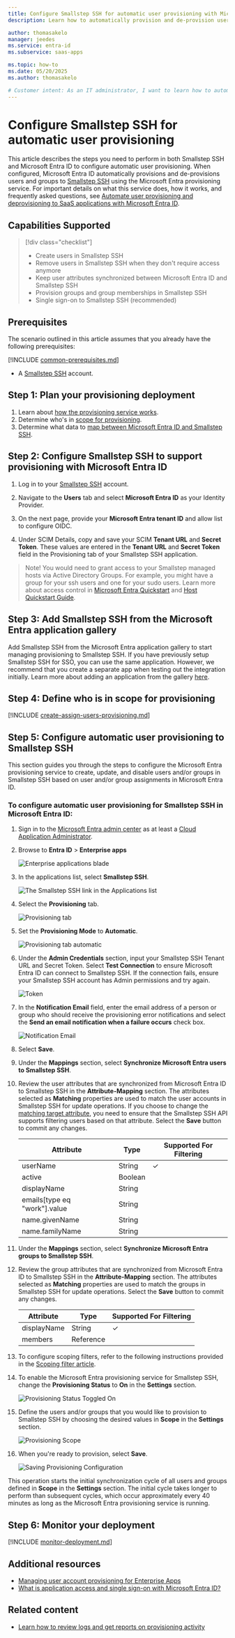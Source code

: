 ```yaml
---
title: Configure Smallstep SSH for automatic user provisioning with Microsoft Entra ID
description: Learn how to automatically provision and de-provision user accounts from Microsoft Entra ID to Smallstep SSH.

author: thomasakelo
manager: jeedes
ms.service: entra-id
ms.subservice: saas-apps

ms.topic: how-to
ms.date: 05/20/2025
ms.author: thomasakelo

# Customer intent: As an IT administrator, I want to learn how to automatically provision and deprovision user accounts from Microsoft Entra ID to Smallstep SSH so that I can streamline the user management process and ensure that users have the appropriate access to Smallstep SSH.
---
```


# Configure Smallstep SSH for automatic user provisioning

This article describes the steps you need to perform in both Smallstep SSH and Microsoft Entra ID to configure automatic user provisioning. When configured, Microsoft Entra ID automatically provisions and de-provisions users and groups to [Smallstep SSH](https://smallstep.com) using the Microsoft Entra provisioning service. For important details on what this service does, how it works, and frequently asked questions, see [Automate user provisioning and deprovisioning to SaaS applications with Microsoft Entra ID](~/identity/app-provisioning/user-provisioning.md). 


## Capabilities Supported
> [!div class="checklist"]
> * Create users in Smallstep SSH
> * Remove users in Smallstep SSH when they don't require access anymore
> * Keep user attributes synchronized between Microsoft Entra ID and Smallstep SSH
> * Provision groups and group memberships in Smallstep SSH
> * Single sign-on to Smallstep SSH (recommended)

## Prerequisites

The scenario outlined in this article assumes that you already have the following prerequisites:

[!INCLUDE [common-prerequisites.md](~/identity/saas-apps/includes/common-prerequisites.md)]
* A [Smallstep SSH](https://smallstep.com/sso-ssh/) account.

## Step 1: Plan your provisioning deployment
1. Learn about [how the provisioning service works](~/identity/app-provisioning/user-provisioning.md).
2. Determine who's in [scope for provisioning](~/identity/app-provisioning/define-conditional-rules-for-provisioning-user-accounts.md).
3. Determine what data to [map between Microsoft Entra ID and Smallstep SSH](~/identity/app-provisioning/customize-application-attributes.md). 

<a name='step-2-configure-smallstep-ssh-to-support-provisioning-with-azure-ad'></a>

## Step 2: Configure Smallstep SSH to support provisioning with Microsoft Entra ID

1. Log in to your [Smallstep SSH](https://smallstep.com/sso-ssh/) account.

2. Navigate to the **Users** tab and select **Microsoft Entra ID** as your Identity Provider.

3. On the next page, provide your **Microsoft Entra tenant ID** and allow list to configure OIDC.

4. Under SCIM Details, copy and save your SCIM **Tenant URL** and **Secret Token**. These values are entered in the **Tenant URL** and **Secret Token** field in the Provisioning tab of your Smallstep SSH application.

>Note! 
>You would need to grant access to your Smallstep managed hosts via Active Directory Groups. For example, you might have a group for your ssh users and one for your sudo users. Learn more about access control in [Microsoft Entra Quickstart](https://smallstep.com/docs/ssh/azure-ad) and [Host Quickstart Guide](https://smallstep.com/docs/ssh/hosts).

<a name='step-3-add-smallstep-ssh-from-the-azure-ad-application-gallery'></a>

## Step 3: Add Smallstep SSH from the Microsoft Entra application gallery

Add Smallstep SSH from the Microsoft Entra application gallery to start managing provisioning to Smallstep SSH. If you have previously setup Smallstep SSH for SSO, you can use the same application. However, we recommend that you create a separate app when testing out the integration initially. Learn more about adding an application from the gallery [here](~/identity/enterprise-apps/add-application-portal.md). 

## Step 4: Define who is in scope for provisioning 

[!INCLUDE [create-assign-users-provisioning.md](~/identity/saas-apps/includes/create-assign-users-provisioning.md)]

## Step 5: Configure automatic user provisioning to Smallstep SSH 

This section guides you through the steps to configure the Microsoft Entra provisioning service to create, update, and disable users and/or groups in Smallstep SSH based on user and/or group assignments in Microsoft Entra ID.

<a name='to-configure-automatic-user-provisioning-for-smallstep-ssh-in-azure-ad'></a>

### To configure automatic user provisioning for Smallstep SSH in Microsoft Entra ID:

1. Sign in to the [Microsoft Entra admin center](https://entra.microsoft.com) as at least a [Cloud Application Administrator](~/identity/role-based-access-control/permissions-reference.md#cloud-application-administrator).
1. Browse to **Entra ID** > **Enterprise apps**

	![Enterprise applications blade](common/enterprise-applications.png)

1. In the applications list, select **Smallstep SSH**.

	![The Smallstep SSH link in the Applications list](common/all-applications.png)

3. Select the **Provisioning** tab.

	![Provisioning tab](common/provisioning.png)

4. Set the **Provisioning Mode** to **Automatic**.

	![Provisioning tab automatic](common/provisioning-automatic.png)

5. Under the **Admin Credentials** section, input your Smallstep SSH Tenant URL and Secret Token. Select **Test Connection** to ensure Microsoft Entra ID can connect to Smallstep SSH. If the connection fails, ensure your Smallstep SSH account has Admin permissions and try again.

 	![Token](common/provisioning-testconnection-tenanturltoken.png)

6. In the **Notification Email** field, enter the email address of a person or group who should receive the provisioning error notifications and select the **Send an email notification when a failure occurs** check box.

	![Notification Email](common/provisioning-notification-email.png)

7. Select **Save**.

8. Under the **Mappings** section, select **Synchronize Microsoft Entra users to Smallstep SSH**.

9. Review the user attributes that are synchronized from Microsoft Entra ID to Smallstep SSH in the **Attribute-Mapping** section. The attributes selected as **Matching** properties are used to match the user accounts in Smallstep SSH for update operations. If you choose to change the [matching target attribute](~/identity/app-provisioning/customize-application-attributes.md), you need to ensure that the Smallstep SSH API supports filtering users based on that attribute. Select the **Save** button to commit any changes.

   |Attribute|Type|Supported For Filtering|
   |---|---|--|
   |userName|String|&check;|
   |active|Boolean|
   |displayName|String|
   |emails[type eq "work"].value|String|
   |name.givenName|String|
   |name.familyName|String|

10. Under the **Mappings** section, select **Synchronize Microsoft Entra groups to Smallstep SSH**.

11. Review the group attributes that are synchronized from Microsoft Entra ID to Smallstep SSH in the **Attribute-Mapping** section. The attributes selected as **Matching** properties are used to match the groups in Smallstep SSH for update operations. Select the **Save** button to commit any changes.

      |Attribute|Type|Supported For Filtering|
      |---|---|---|
      |displayName|String|&check;|
      |members|Reference|

12. To configure scoping filters, refer to the following instructions provided in the [Scoping filter  article](~/identity/app-provisioning/define-conditional-rules-for-provisioning-user-accounts.md).

13. To enable the Microsoft Entra provisioning service for Smallstep SSH, change the **Provisioning Status** to **On** in the **Settings** section.

	![Provisioning Status Toggled On](common/provisioning-toggle-on.png)

14. Define the users and/or groups that you would like to provision to Smallstep SSH by choosing the desired values in **Scope** in the **Settings** section.

	![Provisioning Scope](common/provisioning-scope.png)

15. When you're ready to provision, select **Save**.

	![Saving Provisioning Configuration](common/provisioning-configuration-save.png)

This operation starts the initial synchronization cycle of all users and groups defined in **Scope** in the **Settings** section. The initial cycle takes longer to perform than subsequent cycles, which occur approximately every 40 minutes as long as the Microsoft Entra provisioning service is running. 

## Step 6: Monitor your deployment

[!INCLUDE [monitor-deployment.md](~/identity/saas-apps/includes/monitor-deployment.md)]

## Additional resources

* [Managing user account provisioning for Enterprise Apps](~/identity/app-provisioning/configure-automatic-user-provisioning-portal.md)
* [What is application access and single sign-on with Microsoft Entra ID?](~/identity/enterprise-apps/what-is-single-sign-on.md)

## Related content

* [Learn how to review logs and get reports on provisioning activity](~/identity/app-provisioning/check-status-user-account-provisioning.md)

